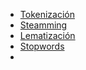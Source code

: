

- [Tokenización](./02-tokenization/README.md)
- [Steamming](./03_stemming/README.md)
- [Lematización](./04-lemmatization/README.md)
- [Stopwords](./05-stopwords/README.md)
- 
